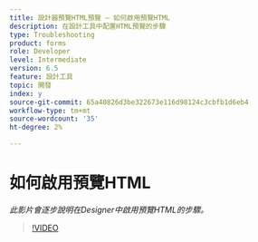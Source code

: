 ```yaml
---
title: 設計器預覽HTML預覽 — 如何啟用預覽HTML
description: 在設計工具中配置HTML預覽的步驟
type: Troubleshooting
product: forms
role: Developer
level: Intermediate
version: 6.5
feature: 設計工具
topic: 開發
index: y
source-git-commit: 65a40826d3be322673e116d98124c3cbfb1d6eb4
workflow-type: tm+mt
source-wordcount: '35'
ht-degree: 2%

---
```


# 如何啟用預覽HTML

*此影片會逐步說明在Designer中啟用預覽HTML的步驟。*

>[!VIDEO](https://video.tv.adobe.com/v/335498?quality=9&learn=on)
